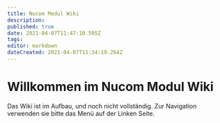 ```yaml
---
title: Nucom Modul Wiki
description: 
published: true
date: 2021-04-07T11:47:10.595Z
tags: 
editor: markdown
dateCreated: 2021-04-07T11:34:19.264Z
---
```


# Willkommen im Nucom Modul Wiki

Das Wiki ist im Aufbau, und noch nicht vollständig. Zur Navigation verwenden sie bitte das Menü auf der Linken Seite.
